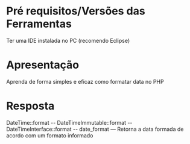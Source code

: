 # Pré requisitos/Versões das Ferramentas

Ter uma IDE instalada no PC (recomendo Eclipse)

# Apresentação

Aprenda de forma simples e eficaz como formatar data no PHP

# Resposta

DateTime::format -- DateTimeImmutable::format -- DateTimeInterface::format -- date_format — Retorna a data formada de acordo com um formato informado
